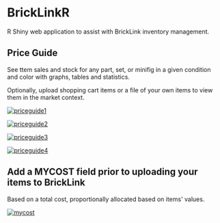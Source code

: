 # BrickLinkR
R Shiny web application to assist with BrickLink inventory management.

## Price Guide

See ttem sales and stock for any part, set, or minifig in a given condition and color with graphs, tables and statistics.

Optionally, upload shopping cart items or a file of your own items to view them in the market context.

[![priceguide1](https://github.com/leonawicz/BrickLinkR/raw/master/images/bricklinkr_PQ1.png)](#BrickLinkR)

[![priceguide2](https://github.com/leonawicz/BrickLinkR/raw/master/images/bricklinkr_PQ2.png)](#BrickLinkR)

[![priceguide3](https://github.com/leonawicz/BrickLinkR/raw/master/images/bricklinkr_PQ3.png)](#BrickLinkR)

[![priceguide4](https://github.com/leonawicz/BrickLinkR/raw/master/images/bricklinkr_PQ4.png)](#BrickLinkR)

## Add a MYCOST field prior to uploading your items to BrickLink

Based on a total cost, proportionally allocated based on items' values.

[![mycost](https://github.com/leonawicz/BrickLinkR/raw/master/images/bricklinkr_addMCfield.png)](#BrickLinkR)
